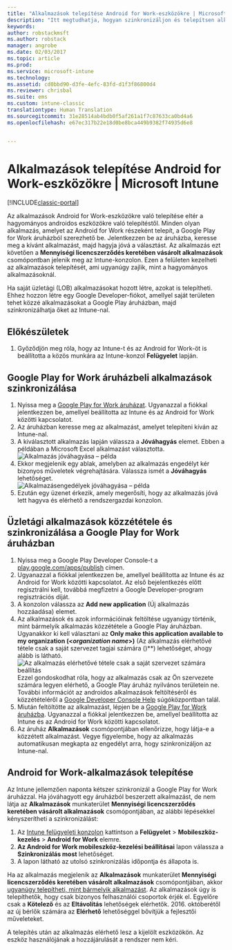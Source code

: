 ```yaml
---
title: "Alkalmazások telepítése Android for Work-eszközökre | Microsoft Docs"
description: "Itt megtudhatja, hogyan szinkronizáljon és telepítsen alkalmazásokat Android for Work-eszközökre a Google Play for Work áruházból."
keywords: 
author: robstackmsft
ms.author: robstack
manager: angrobe
ms.date: 02/03/2017
ms.topic: article
ms.prod: 
ms.service: microsoft-intune
ms.technology: 
ms.assetid: cd0bbd90-d3fe-4efc-83fd-d1f3f86800d4
ms.reviewer: chrisbal
ms.suite: ems
ms.custom: intune-classic
translationtype: Human Translation
ms.sourcegitcommit: 31e28514ab4bdb0f5af261a1f7c87633ca0bd4a6
ms.openlocfilehash: e67ec317b22e18d0be8bca449b9382f74935d6e8


---
```


# <a name="how-to-deploy-apps-to-android-for-work-devices-with-intune"></a>Alkalmazások telepítése Android for Work-eszközökre | Microsoft Intune

[!INCLUDE[classic-portal](../includes/classic-portal.md)]

Az alkalmazások Android for Work-eszközökre való telepítése eltér a hagyományos androidos eszközökre való telepítéstől. Minden olyan alkalmazás, amelyet az Android for Work részeként telepít, a Google Play for Work áruházból szerezhető be. Jelentkezzen be az áruházba, keresse meg a kívánt alkalmazást, majd hagyja jóvá a választást.
Az alkalmazás ezt követően a **Mennyiségi licencszerződés keretében vásárolt alkalmazások** csomópontban jelenik meg az Intune-konzolon. Ezen a felületen kezelheti az alkalmazások telepítését, ami ugyanúgy zajlik, mint a hagyományos alkalmazásoknál.

Ha saját üzletági (LOB) alkalmazásokat hozott létre, azokat is telepítheti. Ehhez hozzon létre egy Google Developer-fiókot, amellyel saját területen tehet közzé alkalmazásokat a Google Play áruházban, majd szinkronizálhatja őket az Intune-nal.

## <a name="before-you-start"></a>Előkészületek

1. Győződjön meg róla, hogy az Intune-t és az Android for Work-öt is beállította a közös munkára az Intune-konzol **Felügyelet** lapján.

## <a name="synchronize-an-app-from-the-google-play-for-work-store"></a>Google Play for Work áruházbeli alkalmazások szinkronizálása


1. Nyissa meg a [Google Play for Work áruházat](https://play.google.com/work). Ugyanazzal a fiókkal jelentkezzen be, amellyel beállította az Intune és az Android for Work közötti kapcsolatot.
2. Az áruházban keresse meg az alkalmazást, amelyet telepíteni kíván az Intune-nal.
3. A kiválasztott alkalmazás lapján válassza a **Jóváhagyás** elemet. Ebben a példában a Microsoft Excel alkalmazást választotta.<br>
  ![Alkalmazás jóváhagyása – példa](media/approve.png)
4. Ekkor megjelenik egy ablak, amelyben az alkalmazás engedélyt kér bizonyos műveletek végrehajtására. Válassza ismét a **Jóváhagyás** lehetőséget.<br>
  ![Alkalmazásengedélyek jóváhagyása – példa](media/approve-app-permissions.png)
5. Ezután egy üzenet érkezik, amely megerősíti, hogy az alkalmazás jóvá lett hagyva és elérhető a rendszergazdai konzolon.

## <a name="publish-then-synchronize-a-line-of-business-app-from-the-google-play-for-work-store"></a>Üzletági alkalmazások közzététele és szinkronizálása a Google Play for Work áruházban

1. Nyissa meg a Google Play Developer Console-t a [play.google.com/apps/publish](https://play.google.com/apps/publish) címen.
2. Ugyanazzal a fiókkal jelentkezzen be, amellyel beállította az Intune és az Android for Work közötti kapcsolatot. Az első bejelentkezés előtt regisztrálni kell, továbbá megfizetni a Google Developer-program regisztrációs díját.
3. A konzolon válassza az **Add new application** (Új alkalmazás hozzáadása) elemet.
4. Az alkalmazások és azok információinak feltöltése ugyanúgy történik, mint bármelyik alkalmazás közzététele a Google Play áruházban. Ugyanakkor ki kell választani az **Only make this application available to my organization (<*organization name*>)** (Az alkalmazás elérhetővé tétele csak a saját szervezet tagjai számára (<szervezet neve>)**) lehetőséget, ahogy alább is látható.<br>
  ![Az alkalmazás elérhetővé tétele csak a saját szervezet számára beállítás](media/restrict.png)<br>
Ezzel gondoskodhat róla, hogy az alkalmazás csak az Ön szervezete számára legyen elérhető, a Google Play áruház nyilvános területein ne.
További információt az androidos alkalmazások feltöltéséről és közzétételéről a [Google Developer Console Help](https://support.google.com/googleplay/android-developer/answer/113469) súgóközpontban talál.
5. Miután feltöltötte az alkalmazást, lépjen be a [Google Play for Work áruházba](https://play.google.com/work). Ugyanazzal a fiókkal jelentkezzen be, amellyel beállította az Intune és az Android for Work közötti kapcsolatot.
6. Az áruház **Alkalmazások** csomópontjában ellenőrizze, hogy látja-e a közzétett alkalmazást. Vegye figyelembe, hogy az alkalmazás automatikusan megkapta az engedélyt arra, hogy szinkronizáljon az Intune-nal.

## <a name="deploy-an-android-for-work-app"></a>Android for Work-alkalmazások telepítése

Az Intune jellemzően naponta kétszer szinkronizál a Google Play for Work áruházzal. Ha jóváhagyott egy áruházból beszerzett alkalmazást, de nem látja az **Alkalmazások** munkaterület **Mennyiségi licencszerződés keretében vásárolt alkalmazások** csomópontjában, az alábbi lépésekkel kényszerítheti a szinkronizálást:

1. Az [Intune felügyeleti konzolon](https://manage.microsoft.com) kattintson a **Felügyelet** > **Mobileszköz-kezelés** > **Android for Work** elemre.
2. **Az Android for Work mobileszköz-kezelési beállításai** lapon válassza a **Szinkronizálás most** lehetőséget.
3. A lapon látható az utolsó szinkronizálás időpontja és állapota is.

Ha az alkalmazás megjelenik az **Alkalmazások** munkaterület **Mennyiségi licencszerződés keretében vásárolt alkalmazások** csomópontjában, akkor [ugyanúgy telepítheti, mint bármelyik alkalmazást](deploy-apps-in-microsoft-intune.md). Az alkalmazások úgy is telepíthetők, hogy csak bizonyos felhasználói csoportok érjék el. Egyelőre csak a **Kötelező** és az **Eltávolítás** lehetőségek elérhetők. 2016. októberétől az új bérlők számára az **Elérhető** lehetőséggel bővítjük a fejlesztői műveleteket.

A telepítés után az alkalmazás elérhető lesz a kijelölt eszközökön. Az eszköz használójának a hozzájárulását a rendszer nem kéri.



<!--HONumber=Feb17_HO1-->


